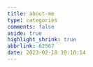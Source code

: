 ```yaml
---
title: about-me
type: categories
comments: false
aside: true
highlight_shrink: true
abbrlink: 62567
date: 2023-02-18 10:10:14
---
```

